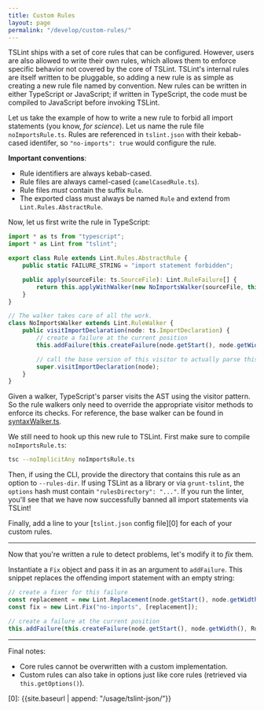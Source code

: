 ```yaml
---
title: Custom Rules
layout: page
permalink: "/develop/custom-rules/"
---
```

TSLint ships with a set of core rules that can be configured. However, users are also allowed to write their own rules, which allows them to enforce specific behavior not covered by the core of TSLint. TSLint's internal rules are itself written to be pluggable, so adding a new rule is as simple as creating a new rule file named by convention. New rules can be written in either TypeScript or JavaScript; if written in TypeScript, the code must be compiled to JavaScript before invoking TSLint.

Let us take the example of how to write a new rule to forbid all import statements (you know, *for science*). Let us name the rule file `noImportsRule.ts`. Rules are referenced in `tslint.json` with their kebab-cased identifer, so `"no-imports": true` would configure the rule.

__Important conventions__: 
- Rule identifiers are always kebab-cased.
- Rule files are always camel-cased (`camelCasedRule.ts`).
- Rule files *must* contain the suffix `Rule`. 
- The exported class must always be named `Rule` and extend from `Lint.Rules.AbstractRule`.

Now, let us first write the rule in TypeScript:

```typescript
import * as ts from "typescript";
import * as Lint from "tslint";

export class Rule extends Lint.Rules.AbstractRule {
    public static FAILURE_STRING = "import statement forbidden";

    public apply(sourceFile: ts.SourceFile): Lint.RuleFailure[] {
        return this.applyWithWalker(new NoImportsWalker(sourceFile, this.getOptions()));
    }
}

// The walker takes care of all the work.
class NoImportsWalker extends Lint.RuleWalker {
    public visitImportDeclaration(node: ts.ImportDeclaration) {
        // create a failure at the current position
        this.addFailure(this.createFailure(node.getStart(), node.getWidth(), Rule.FAILURE_STRING));

        // call the base version of this visitor to actually parse this node
        super.visitImportDeclaration(node);
    }
}
```

Given a walker, TypeScript's parser visits the AST using the visitor pattern. So the rule walkers only need to override the appropriate visitor methods to enforce its checks. For reference, the base walker can be found in [syntaxWalker.ts](https://github.com/palantir/tslint/blob/master/src/language/walker/syntaxWalker.ts).

We still need to hook up this new rule to TSLint. First make sure to compile `noImportsRule.ts`:

```bash
tsc --noImplicitAny noImportsRule.ts
```

Then, if using the CLI, provide the directory that contains this rule as an option to `--rules-dir`. If using TSLint as a library or via `grunt-tslint`, the `options` hash must contain `"rulesDirectory": "..."`. If you run the linter, you'll see that we have now successfully banned all import statements via TSLint!

Finally, add a line to your [`tslint.json` config file][0] for each of your custom rules.

---

Now that you're written a rule to detect problems, let's modify it to *fix* them. 

Instantiate a `Fix` object and pass it in as an argument to `addFailure`. This snippet replaces the offending import statement with an empty string:

```typescript
// create a fixer for this failure
const replacement = new Lint.Replacement(node.getStart(), node.getWidth(), "");
const fix = new Lint.Fix("no-imports", [replacement]);

// create a failure at the current position
this.addFailure(this.createFailure(node.getStart(), node.getWidth(), Rule.FAILURE_STRING, fix));
```
---
Final notes:

- Core rules cannot be overwritten with a custom implementation.
- Custom rules can also take in options just like core rules (retrieved via `this.getOptions()`).

[0]: {{site.baseurl | append: "/usage/tslint-json/"}}
